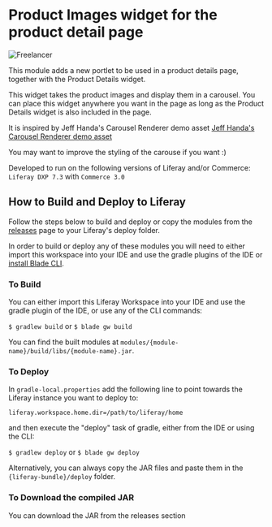 # Product Images widget for the product detail page
![Freelancer](product-images-overview.png
)

This module adds a new portlet to be used in a product details page, together with the Product Details widget.

This widget takes the product images and display them in a carousel. You can place this widget anywhere you want in the page as long as the Product Details widget is also included in the page.

It is inspired by Jeff Handa's Carousel Renderer demo asset
[Jeff Handa's Carousel Renderer demo asset](https://sales.liferay.com/web/library/w/carousel-renderer?redirect=%2Fgroup%2Flibrary%2Fdemo-assets%2F-%2Fcategories%2F234726%3Fp_r_p_resetCur%3Dtrue%26p_r_p_categoryId%3D234726)

You may want to improve the styling of the carouse if you want :)

Developed to run on the following versions of Liferay and/or Commerce: `Liferay DXP 7.3` with `Commerce 3.0`


## How to Build and Deploy to Liferay

Follow the steps below to build and deploy or copy the modules from the [releases](../../releases/latest) page to your Liferay's deploy folder.

In order to build or deploy any of these modules you will need to either import this workspace into your IDE and use the gradle plugins of the IDE or  [install Blade CLI](https://help.liferay.com/hc/en-us/articles/360028833852-Installing-Blade-CLI).

### To Build

You can either import this Liferay Workspace into your IDE and use the gradle plugin of the IDE, or use any of the CLI commands:

`$ gradlew build`
or
`$ blade gw build`

You can find the built modules at `modules/{module-name}/build/libs/{module-name}.jar`.

### To Deploy

In `gradle-local.properties` add the following line to point towards the Liferay instance you want to deploy to:
```
liferay.workspace.home.dir=/path/to/liferay/home
```
and then execute the "deploy" task of gradle, either from the IDE or using the CLI:

`$ gradlew deploy`
or
`$ blade gw deploy`

Alternatively, you can always copy the JAR files and paste them in the `{liferay-bundle}/deploy` folder.

### To Download the compiled JAR

You can download the JAR from the releases section


